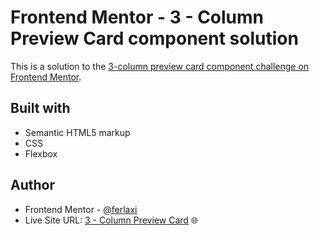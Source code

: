 # Frontend Mentor - 3 - Column Preview Card component solution

This is a solution to the [3-column preview card component challenge on Frontend Mentor](https://www.frontendmentor.io/challenges/3column-preview-card-component-pH92eAR2-).

## Built with

- Semantic HTML5 markup
- CSS
- Flexbox

## Author

- Frontend Mentor - [@ferlaxi](https://www.frontendmentor.io/profile/ferlaxi)
- Live Site URL: [3 - Column Preview Card](https://ferlaxi.github.io/3ColumnPreviewCardbyFer/) 🌐